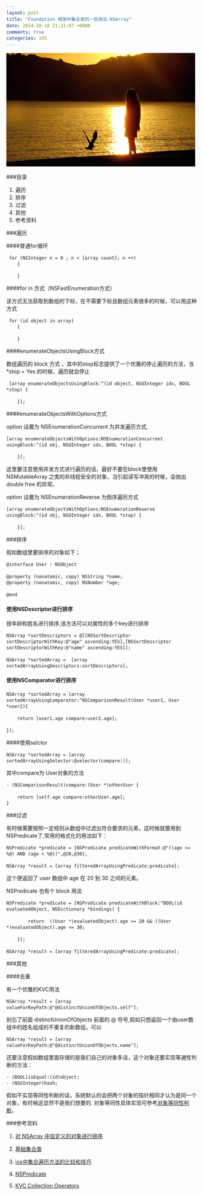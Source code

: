 ```yaml
---
layout: post
title: "Foundation 框架中集合类的一些用法-NSArray"
date: 2014-10-18 21:21:07 +0800
comments: true
categories: iOS
---
```

![](/images/201410191739.png)

###目录

1. 遍历
2. 排序
3. 过滤
4. 其他
5. 参考资料

###遍历

####普通for循环

```objc
 for (NSInteger n = 0 ; n < [array count]; n ++)
    {

    }
```

####for in 方式（NSFastEnumeration方式）

该方式无法获取到数组的下标，在不需要下标且数组元素很多的时候，可以用这种方式

```objc
 for (id object in array)
    {

    }
```
####enumerateObjectsUsingBlock方式

数组遍历的 block 方式 ，其中的stop标志提供了一个优雅的停止遍历的方法，当 *stop = Yes 的时候，遍历就会停止

```objc
 [array enumerateObjectsUsingBlock:^(id object, NSUInteger idx, BOOL *stop) {

    }];
```


####enumerateObjectsWithOptions方式

option 设置为 NSEnumerationConcurrent 为并发遍历方式,

```objc
[array enumerateObjectsWithOptions:NSEnumerationConcurrent usingBlock:^(id obj, NSUInteger idx, BOOL *stop) {

    }];
```
这里要注意使用并发方式进行遍历的话，最好不要在block里使用 NSMutableArray 之类的非线程安全的对象，当引起读写冲突的时候，会抛出 double free 的异常。


option 设置为 NSEnumerationReverse 为倒序遍历方式

```objc
[array enumerateObjectsWithOptions:NSEnumerationReverse usingBlock:^(id obj, NSUInteger idx, BOOL *stop) {

    }];            
```


###排序

假如数组里要排序的对象如下；

```objc
@interface User : NSObject

@property (nonatomic, copy) NSString *name;
@property (nonatomic, copy) NSNumber *age;

@end
```


#### 使用NSDescriptor进行排序

按年龄和姓名进行排序,该方法可以对属性的多个key进行排序

```objc
NSArray *sortDescriptors = @[[NSSortDescriptor sortDescriptorWithKey:@"age" ascending:YES],[NSSortDescriptor sortDescriptorWithKey:@"name" ascending:YES]];

NSArray *sortedArray =  [array sortedArrayUsingDescriptors:sortDescriptors];
```

#### 使用NSComparator进行排序

```objc
NSArray *sortedArray = [array sortedArrayUsingComparator:^NSComparisonResult(User *user1, User *user2){

    return [user1.age compare:user2.age];

}];
```

####使用selctor


```objc
NSArray *sortedArray = [array sortedArrayUsingSelector:@selector(compare:)];

```

其中compare为 User对象的方法

```objc
- (NSComparisonResult)compare:(User *)otherUser {

    return [self.age compare:otherUser.age];
}

```

###过滤

有时候需要按照一定规则从数组中过滤出符合要求的元素，这时候就要用到NSPredicate了,常用的格式化的用法如下：

```objc
NSPredicate *predicate = [NSPredicate predicateWithFormat:@"((age >= %@) AND (age < %@))",@20,@30];

NSArray *result = [array filteredArrayUsingPredicate:predicate];
```
这个便返回了 user 数组中 age 在 20 到 30 之间的元素。

NSPredicate 也有个 block 用法

```objc
NSPredicate *predicate = [NSPredicate predicateWithBlock:^BOOL(id evaluatedObject, NSDictionary *bindings) {

        return  ((User *)evaluatedObject).age >= 20 && ((User *)evaluatedObject).age <= 30;

    }];

NSArray *result = [array filteredArrayUsingPredicate:predicate];
```



###其他

####去重

有一个优雅的KVC用法

```objc
NSArray *result = [array valueForKeyPath:@"@distinctUnionOfObjects.self"];
```
别忘了前面 distinctUnionOfObjects 前面的 @ 符号,假如只想返回一个由user数组中的姓名组成的不重复的新数组，可以

```objc
NSArray *result = [array valueForKeyPath:@"@distinctUnionOfObjects.name"];
```

还要注意假如数组里面存储的是我们自己的对象多话，这个对象还要实现等通性判断的方法：

```objc
- (BOOL)isEqual:(id)object;
- (NSUInteger)hash;
```
假如不实现等同性判断的话，系统默认的会把两个对象的指针相同才认为是同一个对象，有时候这显然不是我们想要的. 对象等同性具体实现可参考[对象等同性判断](http://alex1212112.github.io/blog/2014/10/19/guan-yu-dui-xiang-deng-tong-xing-pan-duan/)。


###参考资料

1. [对 NSArray 中自定义的对象进行排序](http://beyondvincent.com/blog/2014/01/26/how-to-sort-nsarray-with-custom-objects/)

2. [基础集合类](http://objccn.io/issue-7-1/)

3. [ios中集合遍历方法的比较和技巧](http://blog.sunnyxx.com/2014/04/30/ios_iterator/)

4. [NSPredicate](http://nshipster.cn/nspredicate/)

5. [KVC Collection Operators](http://nshipster.cn/kvc-collection-operators/)
